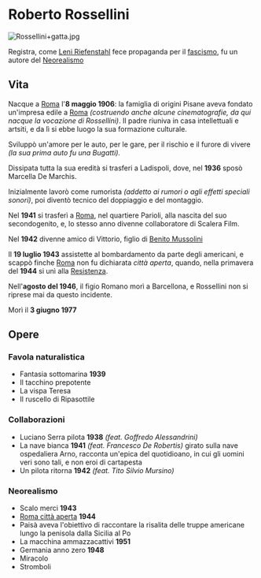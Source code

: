 # Roberto Rossellini
![Rossellini+gatta.jpg](https://upload.wikimedia.org/wikipedia/commons/thumb/9/95/Rossellini%2Bgatta.jpg/220px-Rossellini%2Bgatta.jpg)

Registra, come [Leni Riefenstahl](Leni%20Riefenstahl.md) fece propaganda per il [fascismo](../eventi/fascismo.md), fu un autore del [Neorealismo](../idee/Neorealismo.md)

## Vita
Nacque a [Roma](../luoghi/Roma.md) l'**8 maggio 1906**: la famiglia di origini Pisane aveva fondato un'impresa edile a [Roma](../luoghi/Roma.md) *(costruendo anche alcune cinematografie, da qui nacque la vocazione di Rossellini)*. Il padre riuniva in casa intellettuali e artsiti, e da lì si ebbe luogo la sua formazione culturale.

Sviluppò un'amore per le auto, per le gare, per il rischio e il furore di vivere *(la sua prima auto fu una Bugatti).*

Dissipata tutta la sua eredità si trasferi a Ladispoli, dove, nel **1936** sposò Marcella De Marchis.

Inizialmente lavorò come rumorista *(addetto ai rumori o agli effetti speciali sonori)*, poi diventò tecnico del doppiaggio e del montaggio.

Nel **1941** si trasferì a [Roma](../luoghi/Roma.md), nel quartiere Parioli, alla nascita del suo secondogenito, e, lo stesso anno divenne collaboratore di Scalera Film.

Nel **1942** divenne amico di Vittorio, figlio di [Benito Mussolini](Benito%20Mussolini.md)

Il **19 luglio 1943** assistette al bombardamento da parte degli americani, e scappò finche [Roma](../luoghi/Roma.md) non fu dichiarata *città aperta*, quando, nella primavera del **1944** si unì alla [Resistenza](../eventi/Resistenza.md).

Nell'**agosto del 1946**, il figio Romano morì a Barcellona, e Rossellini non si riprese mai da questo incidente.

Morì il **3 giugno 1977**

## Opere
### Favola naturalistica
- Fantasia sottomarina **1939**
- Il tacchino prepotente
- La vispa Teresa
- Il ruscello di Ripasottile

### Collaborazioni
- Luciano Serra pilota **1938** *(feat. Goffredo Alessandrini)*
- La nave bianca **1941** *(feat. Francesco De Robertis)* girato sulla nave ospedaliera Arno, racconta un'epica del quotidioano, in cui gli uomini veri sono tali, e non eroi di cartapesta
- Un pilota ritorna **1942** *(feat. Tito Silvio Mursino)* 

### Neorealismo
- Scalo merci **1943**
- [Roma città aperta](../opere/Roma%20citt%C3%A0%20aperta.md) **1944**
- Paisà aveva l'obiettivo di raccontare la risalita delle truppe americane lungo la penisola dalla Sicilia al Po
- La macchina ammazzacattivi **1951**
- Germania anno zero **1948**
- Miracolo
- Stromboli